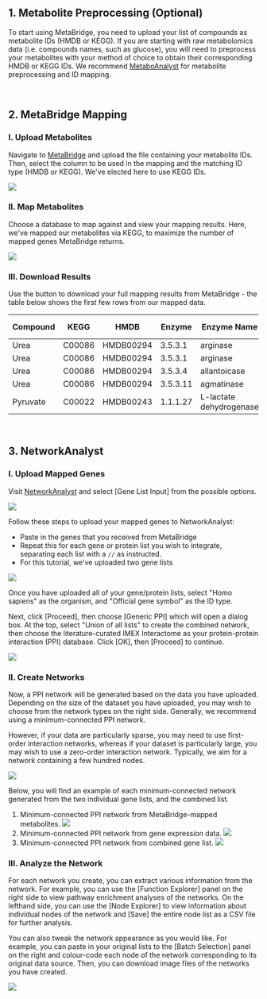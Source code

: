 
<h2 id='metabolite-preprocessing'>1. Metabolite Preprocessing (Optional)</h2>

To start using MetaBridge, you need to upload your list of compounds as
metabolite IDs (HMDB or KEGG). If you are starting with raw metabolomics data
(i.e. compounds names, such as glucose), you will need to preprocess your
metabolites with your method of choice  to obtain their corresponding HMDB or
KEGG IDs. We recommend [MetaboAnalyst](http://www.metaboanalyst.ca) for
metabolite preprocessing and ID mapping.

<br>

<h2 id='metabridge-mapping'>2. MetaBridge Mapping</h2>

### I. Upload Metabolites

Navigate to [MetaBridge](https://www.metabridge.org) and upload the file
containing your metabolite IDs. Then, select the column to be used in the
mapping and the matching ID type (HMDB or KEGG). We've elected here to use KEGG
IDs.

![](serve/s1.png)

### II. Map Metabolites

Choose a database to map against and view your mapping results. Here, we've
mapped our metabolites via KEGG, to maximize the number of mapped genes
MetaBridge returns.

![](serve/s2.png)

### III. Download Results

Use the button to download your full mapping results from MetaBridge - the table
below shows the first few rows from our mapped data.

<table class="table table-dark table-hover table-bordered">
  <thead class="thead-dark">
    <tr>
      <th>Compound</th>
      <th>KEGG</th>
      <th>HMDB</th>
      <th>Enzyme</th>
      <th>Enzyme Name</th>
      <th>Gene Name</th>
      <th>Entrez</th>
    </tr>
  </thead>
  <tbody>
    <tr>
      <td>Urea</td>
      <td>C00086</td>
      <td>HMDB00294</td>
      <td>3.5.3.1</td>
      <td>arginase</td>
      <td>ARG1</td>
      <td>383</td>
    </tr>
    <tr>
      <td>Urea</td>
      <td>C00086</td>
      <td>HMDB00294</td>
      <td>3.5.3.1</td>
      <td>arginase</td>
      <td>ARG2</td>
      <td>384</td>
    </tr>
    <tr>
      <td>Urea</td>
      <td>C00086</td>
      <td>HMDB00294</td>
      <td>3.5.3.4</td>
      <td>allantoicase</td>
      <td>ALLC</td>
      <td>55821</td>
    </tr>
    <tr>
      <td>Urea</td>
      <td>C00086</td>
      <td>HMDB00294</td>
      <td>3.5.3.11</td>
      <td>agmatinase</td>
      <td>AGMAT</td>
      <td>79814</td>
    </tr>
    <tr>
      <td>Pyruvate</td>
      <td>C00022</td>
      <td>HMDB00243</td>
      <td>1.1.1.27</td>
      <td>L-lactate dehydrogenase</td>
      <td>LDHAL6A</td>
      <td>160287</td>
    </tr>
  </tbody>
</table>

<br>

<h2 id='networkanalyst'>3. NetworkAnalyst</h2>

### I. Upload Mapped Genes

Visit [NetworkAnalyst](http://www.networkanalyst.ca) and select [Gene List
Input] from the possible options.

![](serve/s3.png)

Follow these steps to upload your mapped genes to NetworkAnalyst:
* Paste in the genes that you received from MetaBridge
* Repeat this for each gene or protein list you wish to integrate, separating
  each list with a `//` as instructed.
* For this tutorial, we've uploaded two gene lists


![](serve/s45.png)

Once you have uploaded all of your gene/protein lists, select "Homo sapiens" 
as the organism, and "Official gene symbol" as the ID type.

Next, click [Proceed], then choose [Generic PPI] which will open a dialog box.
At the top, select "Union of all lists" to create the combined network, then
choose the literature-curated IMEX Interactome as your protein-protein
interaction (PPI) database. Click [OK], then [Proceed] to continue.

![](serve/s6.png)

### II. Create Networks

Now, a PPI network will be generated based on the data you have uploaded.
Depending on the size of the dataset you have uploaded, you may wish to choose
from the network types on the right side. Generally, we recommend using a
minimum-connected PPI network.

However, if your data are particularly sparse, you may need to use first-order
interaction networks, whereas if your dataset is particularly large, you may
wish to use a zero-order interaction network. Typically, we aim for a network
containing a few hundred nodes.

![](serve/s7.png)

Below, you will find an example of each minimum-connected network generated
from the two individual gene lists, and the combined list.

1. Minimum-connected PPI network from MetaBridge-mapped metabolites.
![](serve/s8.png)
2. Minimum-connected PPI network from gene expression data.
![](serve/s9.png)
3. Minimum-connected PPI network from combined gene list.
![](serve/s10.png)

### III. Analyze the Network

For each network you create, you can extract various information from the
network. For example, you can use the [Function Explorer] panel on the right
side to view pathway enrichment analyses of the networks. On the lefthand side,
you can use the [Node Explorer] to view information about individual nodes of
the network and [Save] the entire node list as a CSV file for further analysis.

You can also tweak the network appearance as you would like. For example, you
can paste in your original lists to the [Batch Selection] panel on the right and
colour-code each node of the network corresponding to its original data source.
Then, you can download image files of the networks you have created.

![](serve/s11.png)

<br>
